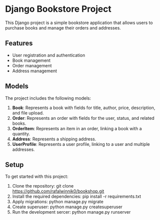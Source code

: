 # Django Bookstore Project

This Django project is a simple bookstore application that allows users to purchase books and manage their orders and addresses.

## Features

- User registration and authentication
- Book management
- Order management
- Address management

## Models

The project includes the following models:

1. **Book**: Represents a book with fields for title, author, price, description, and file upload.
2. **Order**: Represents an order with fields for the user, status, and related books.
3. **OrderItem**: Represents an item in an order, linking a book with a quantity.
4. **Address**: Represents a shipping address.
5. **UserProfile**: Represents a user profile, linking to a user and multiple addresses.

## Setup

To get started with this project:

1. Clone the repository:
  git clone https://github.com/rafalwinnik0/bookshop.git
2. Install the required dependencies:
  pip install -r requirements.txt
3. Apply migrations:
   python manage.py migrate
4. Create superuser:
  python manage.py createsuperuser
5. Run the development sercer:
  python manage.py runserver
